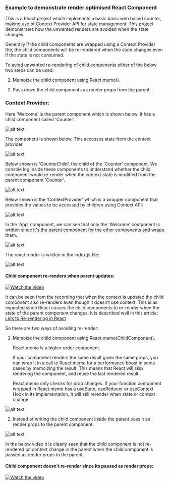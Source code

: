 ### Example to demonstrate render optimised React Component

This is a React project which implements a basic basic web based counter, making use of Context Provider API for state management. This project demonstrates how the unwanted renders are avoided when the state changes.

Generally if the child components are wrapped using a Context Provider the, the child components will be re-rendered when the state changes even if the state is not consumed.

To aviod unwanted re-rendering of child components either of the below two steps can be used:

1. Memoize the child component using React.memo().

2. Pass down the child components as render props from the parent.


### Context Provider:

Here 'Welcome' is the parent component which is shown below. It has a child component
called 'Counter'.

![alt text](https://github.com/madhavms/React-Context-Provider-Example/blob/master/Images/1.png)

The <Counter/> component is shown below. This accesses state from the context provider.

![alt text](https://github.com/madhavms/React-Context-Provider-Example/blob/master/Images/2.png)

Below shown is 'CounterChild', the child of the 'Counter' component. We console log
inside these components to understand whether the child component would re-render when
the context state is modified from the parent component 'Counter'.

![alt text](https://github.com/madhavms/React-Context-Provider-Example/blob/master/Images/3.png)

Below shown is the 'ContextProvider' which is a wrapper component that provides the
values to be accessed by children using Context API:

![alt text](https://github.com/madhavms/React-Context-Provider-Example/blob/master/Images/4.png)

In the 'App' component, we can see that only the 'Welcome' component is written since
it's the parent component for the other components and wraps them.

![alt text](https://github.com/madhavms/React-Context-Provider-Example/blob/master/Images/5.png)

The react render is written in the index.js file:

![alt text](https://github.com/madhavms/React-Context-Provider-Example/blob/master/Images/6.png)

#### Child component re-renders when parent updates:
[![Watch the video](https://github.com/madhavms/React-Context-Provider-Example/blob/master/Images/video_1.png)](https://www.youtube.com/watch?v=ozueVnfPuTQ)


It can be seen from the recording that when the context is updated the child component also re-renders even though it doesn’t use context. This is as expected since React causes the child components to re-render when the
state of the parent component changes. It is described well in this article: 
[Link to Re-rendering in React](https://www.geeksforgeeks.org/re-rendering-components-in-reactjs/)

So there are two ways of avoiding re-render:

1. Memoize the child component using React.memo(ChildComponent).

   React.memo is a higher order component.

   If your component renders the same result given the same props, you can wrap it in a call to React.memo for a performance boost in some cases by          memoizing the result. This means that React will skip rendering the component, and reuse the last rendered result.

   React.memo only checks for prop changes. If your function component wrapped in React.memo has a useState, useReducer or useContext Hook in its            implementation, it will still rerender when state or context change.


![alt text](https://github.com/madhavms/React-Context-Provider-Example/blob/master/Images/7.png)

2. Instead of writing the child component inside the parent pass it as render props to the parent component.

![alt text](https://github.com/madhavms/React-Context-Provider-Example/blob/master/Images/8.png)

In the below video it is clearly seen that the child component is not re-rendered on
context change in the parent when the child component is passed as render props to
the parent.

#### Child component doesn't re-render since its passed as render props:

[![Watch the video](https://github.com/madhavms/React-Context-Provider-Example/blob/master/Images/video_2.png)](https://www.youtube.com/watch?v=Flmqbb8rDXQ)
